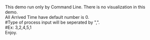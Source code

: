 This demo run only by Command Line. There is no visualization in this demo.<br />
All Arrived Time have default number is 0.<br />
#Type of process input will be seperated by ",".<br />
#Ex: 3,2,4,5,1<br />
Enjoy.<br />

